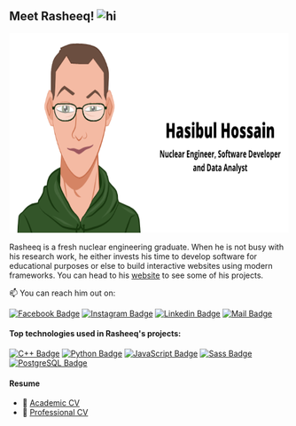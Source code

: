 ## Meet Rasheeq! <img src="https://user-images.githubusercontent.com/1303154/88677602-1635ba80-d120-11ea-84d8-d263ba5fc3c0.gif" width="28px" height="28px" alt="hi">

<img src="https://github.com/rasheeqqua/rasheeqqua/blob/main/githubprofile.png" width="900px" height="360px" alt="Rasheeq's Avatar">

Rasheeq is a fresh nuclear engineering graduate. When he is not busy with his research work, he either invests his time to develop software for educational purposes or else to build interactive websites using modern frameworks. You can head to his [website](https://rasheeq.netlify.app/) to see some of his projects.

:mailbox: You can reach him out on:

[![Facebook Badge](https://img.shields.io/badge/Facebook-1877F2?style=for-the-badge&logo=facebook&logoColor=white)](https://web.facebook.com/hasibulhossain.rasheeq) [![Instagram Badge](https://img.shields.io/badge/Instagram-E4405F?style=for-the-badge&logo=instagram&logoColor=white)](https://www.instagram.com/rasheeqqua) [![Linkedin Badge](https://img.shields.io/badge/LinkedIn-0077B5?style=for-the-badge&logo=linkedin&logoColor=white)](https://www.linkedin.com/in/rasheeq) [![Mail Badge](https://img.shields.io/badge/Gmail-D14836?style=for-the-badge&logo=gmail&logoColor=white)](mailto:rasheeq1018182@gmail.com)


#### Top technologies used in Rasheeq's projects:

[![C++ Badge](https://img.shields.io/badge/C%2B%2B-00599C?style=for-the-badge&logo=c%2B%2B&logoColor=white)](#) [![Python Badge](https://img.shields.io/badge/Python-3776AB?style=for-the-badge&logo=python&logoColor=white)](#) [![JavaScript Badge](https://img.shields.io/badge/JavaScript-F7DF1E?style=for-the-badge&logo=javascript&logoColor=black)](#) [![Sass Badge](https://img.shields.io/badge/Sass-CC6699?style=for-the-badge&logo=sass&logoColor=white)](#) [![PostgreSQL Badge](https://img.shields.io/badge/PostgreSQL-316192?style=for-the-badge&logo=postgresql&logoColor=white)](#)

#### Resume
- :paperclip: [Academic CV](https://drive.google.com/file/d/1omQ1qIE6oScb0bvNJIZdIgRJ2j-_--HN/view?usp=sharing)
- :paperclip: [Professional CV](https://drive.google.com/file/d/1v6MPvO5dPUZkfbExPxoNGjrBUqp-BlCb/view?usp=sharing)
